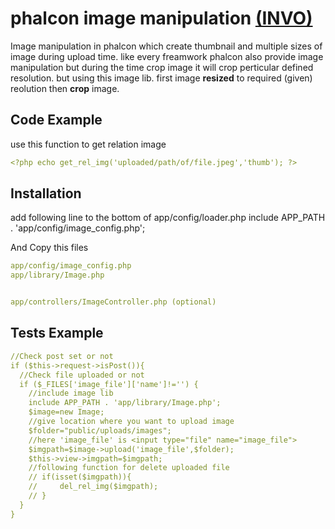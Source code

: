 # phalcon image manipulation [(INVO)](https://github.com/phalcon/invo)
Image manipulation in phalcon which create thumbnail and multiple sizes of image during upload time.
like every freamwork phalcon also provide image manipulation but during the time crop image it will crop perticular defined resolution. but using this image lib. first image **resized** to required (given) reolution then **crop** image.

## Code Example
use this function to get relation image
```yaml
<?php echo get_rel_img('uploaded/path/of/file.jpeg','thumb'); ?>
```

## Installation

add following line to the bottom of app/config/loader.php
include APP_PATH . 'app/config/image_config.php';

And Copy this files
```yaml
app/config/image_config.php
app/library/Image.php


app/controllers/ImageController.php (optional)
```
## Tests Example

```yaml
//Check post set or not
if ($this->request->isPost()){
  //Check file uploaded or not
  if ($_FILES['image_file']['name']!='') {
    //include image lib
    include APP_PATH . 'app/library/Image.php';
    $image=new Image;
    //give location where you want to upload image
    $folder="public/uploads/images";
    //here 'image_file' is <input type="file" name="image_file">
    $imgpath=$image->upload('image_file',$folder); 
    $this->view->imgpath=$imgpath;
    //following function for delete uploaded file
    // if(isset($imgpath)){
    //     del_rel_img($imgpath);
    // }
  }
}
```
